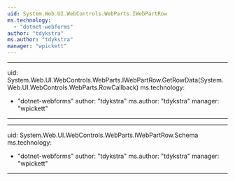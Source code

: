 ```yaml
---
uid: System.Web.UI.WebControls.WebParts.IWebPartRow
ms.technology: 
  - "dotnet-webforms"
author: "tdykstra"
ms.author: "tdykstra"
manager: "wpickett"
---
```


---
uid: System.Web.UI.WebControls.WebParts.IWebPartRow.GetRowData(System.Web.UI.WebControls.WebParts.RowCallback)
ms.technology: 
  - "dotnet-webforms"
author: "tdykstra"
ms.author: "tdykstra"
manager: "wpickett"
---

---
uid: System.Web.UI.WebControls.WebParts.IWebPartRow.Schema
ms.technology: 
  - "dotnet-webforms"
author: "tdykstra"
ms.author: "tdykstra"
manager: "wpickett"
---
